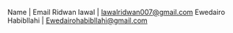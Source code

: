 Name | Email
Ridwan lawal | lawalridwan007@gmail.com
Ewedairo Habibllahi | Ewedairohabibllahi@gmail.com
